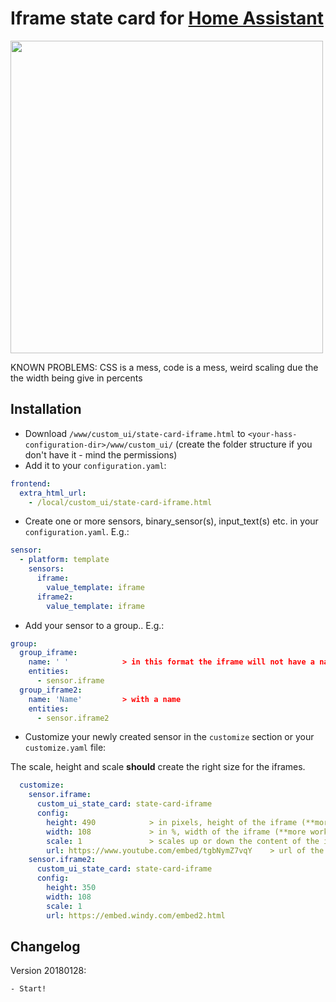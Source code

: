 # Iframe state card for [Home Assistant](https://home-assistant.io)

<img src="https://i.imgur.com/rwFiDcq.gif" height="500">

KNOWN PROBLEMS: CSS is a mess, code is a mess, weird scaling due the the width being give in percents

## Installation
* Download `/www/custom_ui/state-card-iframe.html` to `<your-hass-configuration-dir>/www/custom_ui/` (create the folder structure if you don't have it - mind the permissions)
* Add it to your `configuration.yaml`:
```yaml
frontend:
  extra_html_url:
    - /local/custom_ui/state-card-iframe.html
```
* Create one or more sensors, binary_sensor(s), input_text(s) etc. in your `configuration.yaml`. E.g.:
```yaml
sensor:
  - platform: template
    sensors:
      iframe:
        value_template: iframe
      iframe2:
        value_template: iframe
```
* Add your sensor to a group.. E.g.:
```yaml
group:
  group_iframe:
    name: ' '            > in this format the iframe will not have a name above
    entities:
      - sensor.iframe
  group_iframe2:
    name: 'Name'         > with a name
    entities:
      - sensor.iframe2
```
* Customize your newly created sensor in the `customize` section or your `customize.yaml` file:

The scale, height and scale **should** create the right size for the iframes.

```yaml
  customize:
    sensor.iframe:
      custom_ui_state_card: state-card-iframe
      config:
        height: 490            > in pixels, height of the iframe (**more work needed**)
        width: 108             > in %, width of the iframe (**more work needed**)
        scale: 1               > scales up or down the content of the iframe (it affects both the height and the width)
        url: https://www.youtube.com/embed/tgbNymZ7vqY    > url of the resource (**please note that some websites won't allow iframe embeding**)
    sensor.iframe2:
      custom_ui_state_card: state-card-iframe
      config:
        height: 350
        width: 108
        scale: 1
        url: https://embed.windy.com/embed2.html
 ```

## Changelog
Version 20180128:
```
- Start!
```
